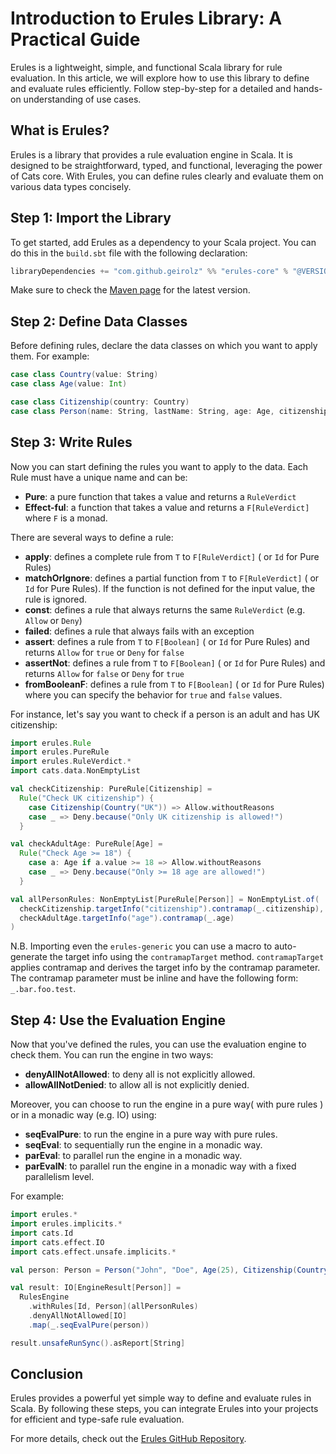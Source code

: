 # Introduction to Erules Library: A Practical Guide

Erules is a lightweight, simple, and functional Scala library for rule evaluation. In this article, we will explore how to use this library to define and evaluate rules efficiently. Follow step-by-step for a detailed and hands-on understanding of use cases.

## What is Erules?

Erules is a library that provides a rule evaluation engine in Scala. It is designed to be straightforward, typed, and functional, leveraging the power of Cats core. With Erules, you can define rules clearly and evaluate them on various data types concisely.

## Step 1: Import the Library

To get started, add Erules as a dependency to your Scala project. You can do this in the `build.sbt` file with the following declaration:

```scala
libraryDependencies += "com.github.geirolz" %% "erules-core" % "@VERSION@"
```

Make sure to check the [Maven page](https://mvnrepository.com/artifact/com.github.geirolz/erules-core) for the latest version.

## Step 2: Define Data Classes

Before defining rules, declare the data classes on which you want to apply them. For example:

```scala mdoc:silent
case class Country(value: String)
case class Age(value: Int)

case class Citizenship(country: Country)
case class Person(name: String, lastName: String, age: Age, citizenship: Citizenship)
```

## Step 3: Write Rules

Now you can start defining the rules you want to apply to the data. 
Each Rule must have a unique name and can be:
- **Pure**: a pure function that takes a value and returns a `RuleVerdict`
- **Effect-ful**: a function that takes a value and returns a `F[RuleVerdict]` where `F` is a monad.

There are several ways to define a rule:
- **apply**: defines a complete rule from `T` to `F[RuleVerdict]` ( or `Id` for Pure Rules)
- **matchOrIgnore**: defines a partial function from `T` to `F[RuleVerdict]` ( or `Id` for Pure Rules). If the function is not defined for the input value, the rule is ignored.
- **const**: defines a rule that always returns the same `RuleVerdict` (e.g. `Allow` or `Deny`)
- **failed**: defines a rule that always fails with an exception
- **assert**: defines a rule from `T` to `F[Boolean]` ( or `Id` for Pure Rules) and returns `Allow` for `true` or `Deny` for `false`
- **assertNot**: defines a rule from `T` to `F[Boolean]` ( or `Id` for Pure Rules) and returns `Allow` for `false` or `Deny` for `true`
- **fromBooleanF**: defines a rule from `T` to `F[Boolean]` ( or `Id` for Pure Rules) where you can specify the behavior for `true` and `false` values.

For instance, let's say you want to check if a person is an adult and has UK citizenship:

```scala mdoc:silent
import erules.Rule
import erules.PureRule
import erules.RuleVerdict.*
import cats.data.NonEmptyList

val checkCitizenship: PureRule[Citizenship] =
  Rule("Check UK citizenship") {
    case Citizenship(Country("UK")) => Allow.withoutReasons
    case _ => Deny.because("Only UK citizenship is allowed!")
  }

val checkAdultAge: PureRule[Age] =
  Rule("Check Age >= 18") {
    case a: Age if a.value >= 18 => Allow.withoutReasons
    case _ => Deny.because("Only >= 18 age are allowed!")
  }

val allPersonRules: NonEmptyList[PureRule[Person]] = NonEmptyList.of(
  checkCitizenship.targetInfo("citizenship").contramap(_.citizenship),
  checkAdultAge.targetInfo("age").contramap(_.age)
)
```

N.B. Importing even the `erules-generic` you can use a macro to auto-generate the target info using the `contramapTarget` method. 
`contramapTarget` applies contramap and derives the target info by the contramap parameter. 
The contramap parameter must be inline and have the following form: `_.bar.foo.test`.

## Step 4: Use the Evaluation Engine

Now that you've defined the rules, you can use the evaluation engine to check them.
You can run the engine in two ways:
- **denyAllNotAllowed**: to deny all is not explicitly allowed.
- **allowAllNotDenied**: to allow all is not explicitly denied.

Moreover, you can choose to run the engine in a pure way( with pure rules ) or in a monadic way (e.g. IO) using:
- **seqEvalPure**: to run the engine in a pure way with pure rules. 
- **seqEval**: to sequentially run the engine in a monadic way.
- **parEval**: to parallel run the engine in a monadic way.
- **parEvalN**: to parallel run the engine in a monadic way with a fixed parallelism level.

For example:
```scala mdoc:silent
import erules.*
import erules.implicits.*
import cats.Id
import cats.effect.IO
import cats.effect.unsafe.implicits.*

val person: Person = Person("John", "Doe", Age(25), Citizenship(Country("UK")))

val result: IO[EngineResult[Person]] =
  RulesEngine
    .withRules[Id, Person](allPersonRules)
    .denyAllNotAllowed[IO]
    .map(_.seqEvalPure(person))

result.unsafeRunSync().asReport[String]
```

## Conclusion

Erules provides a powerful yet simple way to define and evaluate rules in Scala. By following these steps, you can integrate Erules into your projects for efficient and type-safe rule evaluation.

For more details, check out the [Erules GitHub Repository](https://github.com/geirolz/erules).
